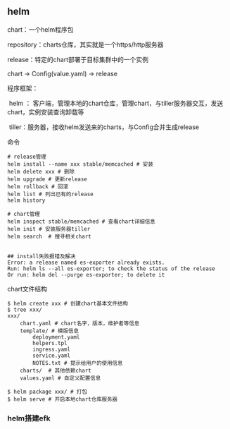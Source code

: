 ## helm

chart：一个helm程序包

repository：charts仓库，其实就是一个https/http服务器

release：特定的chart部署于目标集群中的一个实例

 

chart	-> Config(value.yaml) -> release



程序框架：

​	helm ： 客户端，管理本地的chart仓库，管理chart，与tiller服务器交互，发送chart，实例安装查询卸载等

​    tiller：服务器，接收helm发送来的charts，与Config合并生成release



命令

```shell
# release管理
helm install --name xxx stable/memcached # 安装
helm delete xxx # 删除
helm upgrade # 更新release
helm rollback # 回滚
helm list # 列出已有的release
helm history 

# chart管理
helm inspect stable/memcached # 查看chart详细信息
helm init # 安装服务器tiller
helm search  # 搜寻相关chart


## install失败报错及解决
Error: a release named es-exporter already exists.
Run: helm ls --all es-exporter; to check the status of the release
Or run: helm del --purge es-exporter; to delete it

```



chart文件结构

```shell
$ helm create xxx # 创建chart基本文件结构
$ tree xxx/
xxx/
	chart.yaml # chart名字，版本，维护者等信息
	template/ # 模版信息
		deployment.yaml 
		helpers.tpl
		ingress.yaml
		service.yaml
		NOTES.txt # 提示给用户的使用信息
	charts/  # 其他依赖chart
	values.yaml # 自定义配置信息
	
$ helm package xxx/ # 打包
$ helm serve # 开启本地chart仓库服务器

```

### helm搭建efk



